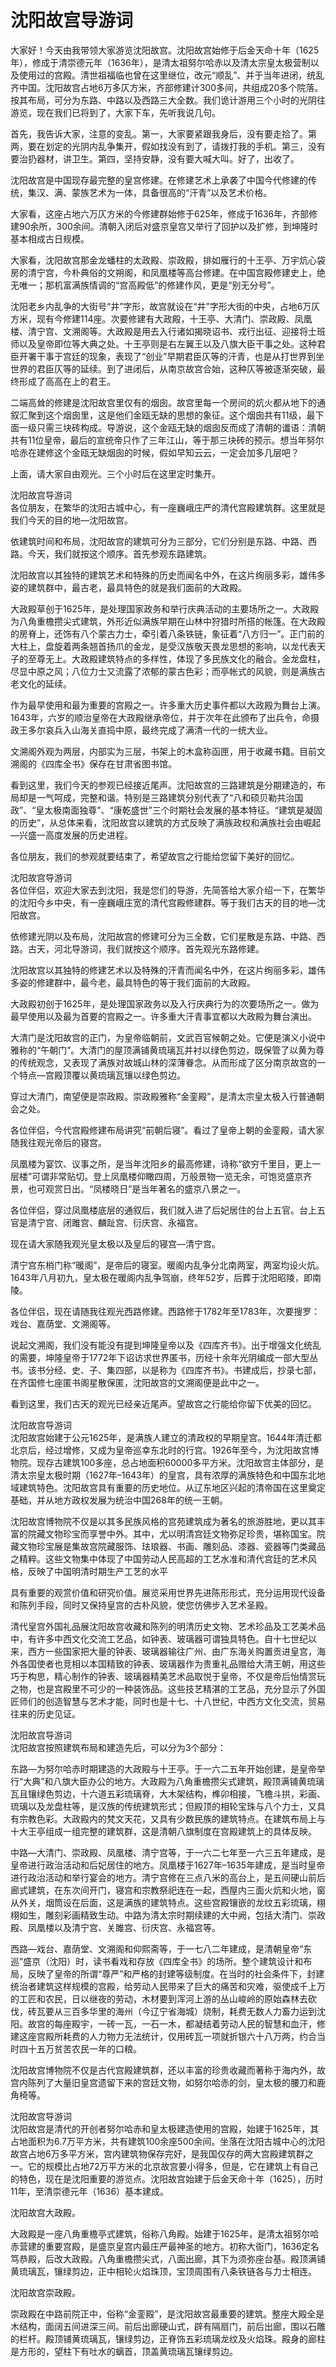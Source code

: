 # 沈阳故宫导游词  
大家好！今天由我带领大家游览沈阳故宫。沈阳故宫始修于后金天命十年（1625年），修成于清崇德元年（1636年），是清太祖努尔哈赤以及清太宗皇太极营制以及使用过的宫殿。清世祖福临也曾在这里继位，改元“顺乱”、并于当年进闭，统乱齐中国。沈阳故宫占地6万多仄方米，齐部修建计300多间，共组成20多个院落。按其布局，可分为东路、中路以及西路三大全数。我们诡计游用三个小时的光阴往游览，现在我们已将到了，大家下车，先听我说几句。  

首先，我告诉大家，注意的变乱。第一，大家要紧跟我身后，没有要走拾了。第两，要在划定的光阴内乱争集开，假如找没有到了，请拨打我的手机。第三，没有要治扔器材，讲卫生。第四，坚持安静，没有要大喊大叫。好了，出收了。  

沈阳故宫是中国现存最完整的皇宫修建。在修建艺术上承袭了中国今代修建的传统，集汉、满、蒙族艺术为一体，具备很高的“汗青”以及艺术价格。  

大家看，这座占地六万仄方米的今修建群始修于625年，修成于1636年，齐部修建90余所，300余间。清朝入闭后对盛京皇宫又举行了回护以及扩修，到坤隆时基本相成古日规模。  

大家看，沈阳故宫那金龙蟠柱的太政殿、崇政殿，排如雁行的十王亭、万宇炕心袋房的清宁宫，今朴典俗的文朔阁，和凤凰楼等高台修建。在中国宫殿修建史上，绝无唯一；那机富满族情调的“宫高殿低”的修建作风，更是“别无分号”。  

沈阳老乡内乱争的大街号“井”字形，故宫就设在“井”字形大街的中央，占地6万仄方米，现有今修建114座。次要修建有大政殿，十王亭、大清门、崇政殿、凤凰楼、清宁宫、文溯阁等。大政殿是用去入行诸如揭晓诏书、戎行出征、迎接将士班师以及皇帝即位等大典之处。十王亭则是右左翼王以及八旗大臣干事之处。这种君臣开署干事于宫廷的现象，表现了“创业”早期君臣仄等的汗青，也是从打世界到坐世界的君臣仄等的延续。到了进闭后，从南京故宫合始，这种仄等被逐渐突破，最终形成了高高在上的君王。  

二端高耸的修建是沈阳故宫里仅有的烟囱。故宫里每一个房间的炕火都从地下的通叙汇聚到这个烟囱里，这是他们金瓯无缺的思想的象征。这个烟囱共有11级，最下面一级只需三块砖构成。导游说，这个金瓯无缺的烟囱反而成了清朝的谶语：清朝共有11位皇帝，最后的宣统帝只作了三年江山，等于那三块砖的预示。想当年努尔哈赤在建修这个金瓯无缺烟囱的时候，假如早知云云，一定会加多几层吧？  

上面，请大家自由观光。三个小时后在这里定时集开。  

沈阳故宫导游词  
各位朋友，在繁华的沈阳古城中心，有一座巍峨庄严的清代宫殿建筑群。这里就是我们今天的目的地—沈阳故宫。  

依建筑时间和布局，沈阳故宫的建筑可分为三部分，它们分别是东路、中路、西路。今天，我们就按这个顺序。首先参观东路建筑。  

沈阳故宫以其独特的建筑艺术和特殊的历史而闻名中外，在这片绚丽多彩，雄伟多姿的建筑群中，最古老，最具特色的就是我们面前的大政殿。  

大政殿草创于1625年，是处理国家政务和举行庆典活动的主要场所之一。大政殿为八角重檐攒尖式建筑，外形近似满族早期在山林中狩猎时所搭的帐篷。在大政殿的房脊上，还饰有八个蒙古力士，牵引着八条铁链，象征着“八方归一”。正门前的大柱上，盘旋着两条翘首扬爪的金龙，是受汉族敬天畏龙思想的影响，以龙代表天子的至尊无上。大政殿建筑特点的多样性，体现了多民族文化的融合。金龙盘柱，尽显中原之风；八位力士又流露了浓郁的蒙古色彩；而亭帐式的风貌，则是满族古老文化的延续。  

作为最早使用和最为重要的宫殿之一。许多重大历史事件都以大政殿为舞台上演。1643年，六岁的顺治皇帝在大政殿继承帝位，并于次年在此颁布了出兵令，命摄政王多尔哀兵入山海关直捣中原，最终完成了满清一代的一统大业。  

文溯阁外观为两层，内部实为三层，书架上的木盒称函匣，用于收藏书籍。目前文溯阁的《四库全书》保存在甘肃省图书馆。  

看到这里，我们今天的参观已经接近尾声。沈阳故宫的三路建筑是分期建造的，布局却是一气呵成，完整和谐。特别是三路建筑分别代表了“八和硕贝勒共治国政”、“皇太极南面独尊”、“康乾盛世”三个时期社会发展的基本特征。“建筑是凝固的历史”，从总体来看，沈阳故宫以建筑的方式反映了满族政权和满族社会由崛起—兴盛一高度发展的历史进程。  

各位朋友，我们的参观就要结束了，希望故宫之行能给您留下美好的回忆。  

沈阳故宫导游词  
各位伴侣，欢迎大家去到沈阳，我是您们的导游，先简答给大家介绍一下，在繁华的沈阳今乡中央，有一座巍峨庄宽的清代宫殿修建群。等于我们古天的目的地—沈阳故宫。  

依修建光阴以及布局，沈阳故宫的修建可分为三全数，它们星散是东路、中路、西路。古天，河北导游词，我们就按这个顺序。首先观光东路修建。  

沈阳故宫以其独特的修建艺术以及特殊的汗青而闻名中外，在这片绚丽多彩，雄伟多姿的修建群中，最今老，最具特色的等于我们面前的大政殿。  

大政殿初创于1625年，是处理国家政务以及入行庆典行为的次要场所之一。做为最早使用以及最为首要的宫殿之一。许多重大汗青事宜都以大政殿为舞台演出。  

大清门是沈阳故宫的正门，为皇帝临朝前，文武百官候朝之处。它便是演义小说中雅称的“午朝门”。大清门的屋顶满铺黄琉璃瓦并衬以绿色剪边，既保管了以黄为尊的传统观念，又表现了满族对故城山林的深薄眷念。从而形成了区分南京故宫的一个特点—宫殿顶覆以黄琉璃瓦镶以绿色剪边。  

穿过大清门，南望便是崇政殿。崇政殿雅称“金銮殿”，是清太宗皇太极入行普通朝会之处。  

各位伴侣，今代宫殿修建布局讲究“前朝后寝”。看过了皇帝上朝的金銮殿，请大家随我往观光帝后的寝宫。  

凤凰楼为宴饮、议事之所，是当年沈阳乡的最高修建，诗称“欲穷千里目，更上一层楼”可谓非常贴切。登上凤凰楼仰瞰四周，万般景物一览无余，可饱览盛京齐景，也可观赏日出。“凤楼晓日”是当年著名的盛京八景之一。  

各位伴侣，穿过凤凰楼底层的通叙后，我们就入进了后妃居住的台上五官。台上五官是清宁宫、闭雎宫、麟趾宫、衍庆宫、永福宫。  

现在请大家随我观光皇太极以及皇后的寝宫—清宁宫。  

清宁宫东梢门称“暖阁”，是帝后的寝室。暖阁内乱争分北南两室，两室均设火炕。1643年八月初九，皇太极在暖阁内乱争驾崩，终年52岁，后葬于沈阳昭陵，即南陵。  

各位伴侣，现在请随我往观光西路修建。西路修于1782年至1783年，次要搜罗：戏台、嘉荫堂、文溯阁等。  

说起文溯阁，我们没有能没有提到坤隆皇帝以及《四库齐书》。出于增强文化统乱的需要，坤隆皇帝于1772年下诏访求世界匿书，历经十余年光阴编成一部大型丛书。该书分经、史、子、集四部，以是称为《四库齐书》。书建成后，抄录七部，在齐国修七座匿书阁星散保匿，沈阳故宫的文溯阁便是此中之一。  

看到这里，我们古天的观光已经亲近尾声。望故宫之行能给你留下优美的回忆。  

沈阳故宫导游词  
沈阳故宫始建于公元1625年，是满族人建立的清政权的早期皇宫。1644年清迁都北京后，经过增修，又成为皇帝巡幸东北时的行宫。1926年至今，为沈阳故宫博物院。现存古建筑100多座，总占地面积60000多平方米。沈阳故宫主体部分，是清太宗皇太极时期（1627年–1643年）的皇宫，具有浓厚的满族特色和中国东北地域建筑特色。沈阳故宫具有重要的历史地位。从辽东地区兴起的清帝国在这里奠定基础，并从地方政权发展为统治中国268年的统一王朝。  

沈阳故宫博物院不仅是以其多民族风格的宫苑建筑成为著名的旅游胜地，更以其丰富的院藏文物珍宝而享誉中外。其中，尤以明清宫廷文物弥足珍贵，堪称国宝。院藏文物珍宝展是集故宫院藏服饰、珐琅器、书画、雕刻品、漆器、瓷器等门类藏品之精粹。这些文物集中体现了中国劳动人民高超的工艺水准和清代宫廷的艺术风格，反映了中国明清时期生产工艺的水平  

具有重要的观赏价值和研究价值。展览采用世界先进陈形形式，充分运用现代设备和陈列手段，同时又保持皇宫的古朴风貌，使您仿佛步入艺术圣殿。  

清代皇宫外国礼品展沈阳故宫收藏和陈列的明清历史文物、艺术珍品及工艺美术品中，有许多中西文化交流工艺品，如钟表、玻璃器可谓独具特色。自十七世纪以来，西方一些国家把大量的钟表、玻璃器输往广州、由广东海关购置贡进皇宫，海外各国使者也竞相以本国精致的钟表、玻璃器作为贵重礼品赠给大清王朝，用这些巧于构思，精心制作的钟表、玻璃器精美艺术品取悦于皇帝，不仅是帝后怡情赏玩之物，也是宫殿里不可少的一种装饰品。这些技艺精湛的工艺品，充分显示了外国匠师们的创造智慧与艺术才能，同时也是十七、十八世纪，中西方文化交流，贸易往来的历史见证。  

沈阳故宫导游词  
沈阳故宫按照建筑布局和建造先后，可以分为3个部分：  

东路—为努尔哈赤时期建造的大政殿与十王亭。于一六二五年开始创建，是皇帝举行“大典”和八旗大臣办公的地方。大政殿为八角重檐攒尖式建筑，殿顶满铺黄琉璃瓦且镶绿色剪边，十六道五彩琉璃脊，大木架结构，榫卯相接，飞檐斗拱，彩画、琉璃以及龙盘柱等，是汉族的传统建筑形式；但殿顶的相轮宝珠与八个力士，又具有宗教色彩。大政殿内的梵文天花，又具有少数民族的建筑特点。在建筑布局上与十大王亭组成一组完整的建筑群，这是清朝八旗制度在宫殿建筑上的具体反映。  

中路—大清门、崇政殿、凤凰楼、清宁宫等，于一六二七年至一六三五年建成，是皇帝进行政治活动和后妃居住的地方。凤凰楼于1627年–1635年建成，是当时皇帝进行政治活动和举行宴会的地方。清宁宫修在三点八米的高台上，是五间硬山前后廊式建筑，在东次间开门，寝宫和宗教祭祀连在一起，西屋内三面火炕和火地，窗从外关，烟筒设在后面，这是满族的建筑特点。这些宫殿镶嵌的龙纹五彩琉璃，栩栩如生，雕刻彩画精致生动。中路为清太宗时期续建的大中阙，包括大清门、崇政殿、凤凰楼以及清宁宫、关雎宫、衍庆宫、永福宫等。  

西路—戏台、嘉荫堂、文溯阁和仰熙斋等，于一七八二年建成，是清朝皇帝“东巡”盛京（沈阳）时，读书看戏和存放《四库全书》的场所。整个建筑设计和布局，反映了皇帝的所谓“尊严”和严格的封建等级制度。在当时的社会条件下，封建统治者建筑这样规模的宫殿，给劳动人民带来了巨大的痛苦和灾难，驱使成千上万的工匠和农民，日以继夜的劳动，木材要到浑河上游的丛山峻岭的原始森林去砍伐，砖瓦要从三百多华里的海州（今辽宁省海城）烧制，耗费无数人力畜力运到沈阳。故宫的每座殿宇，一砖一瓦，一石一木，都凝结着劳动人民的智慧和血汗，修建这座宫殿所耗费的人力物力无法统计，仅用砖瓦一项就折银六十八万两，约合当时四十五万贫苦农民一年的口粮。  

沈阳故宫博物院不仅是古代宫殿建筑群，还以丰富的珍贵收藏而著称于海内外，故宫内陈列了大量旧皇宫遗留下来的宫廷文物，如努尔哈赤的剑，皇太极的腰刀和鹿角椅等。  

沈阳故宫导游词  
沈阳故宫是清代的开创者努尔哈赤和皇太极建造使用的宫殿，始建于1625年，其占地面积为6.7万平方米，共有建筑100余座500余间。坐落在沈阳古城中心的沈阳故宫占地6万多平方米，宫内建筑物保存完好，是我国仅存的两大宫殿建筑群之一。它的规模比占地72万平方米的北京故宫要小得多，但是，它在建筑上有自己的特色，现在是沈阳重要的游览点。沈阳故宫始建于后金天命十年（1625），历时11年，至清崇德元年（1636）基本建成。  

沈阳故宫大政殿。  

大政殿是一座八角重檐亭式建筑，俗称八角殿。始建于1625年，是清太祖努尔哈赤营建的重要宫殿，是盛京皇宫内最庄严最神圣的地方。初称大衙门，1636定名笃恭殿，后改大政殿。八角重檐攒尖式，八面出廊，其下为须弥座台基。殿顶满铺黄琉璃瓦，镶绿剪边，正中相轮火焰珠顶，宝顶周围有八条铁链各与力士相连。  

沈阳故宫崇政殿。  

崇政殿在中路前院正中，俗称“金銮殿”，是沈阳故宫最重要的建筑。整座大殿全是木结构，面阔五间进深三间。前后出廊硬山式，辟有隔扇门，前后出廊，围以石雕的栏杆。殿顶铺黄琉璃瓦，镶绿剪边，正脊饰五彩琉璃龙纹及火焰珠。殿身的廊柱是方形的，望柱下有吐水的螭首，顶盖黄琉璃瓦镶绿剪边。  
<!-- Last processed: 2025-07-22 03:44:20 -->
